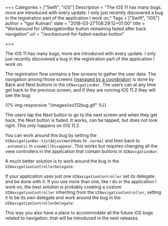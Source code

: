 +++
Categories = ["Swift", "iOS"]
Description = "The iOS 11 has many bugs, more are introduced with every update. I only just recently discovered a bug in the registration part of the application I work on."
Tags = ["Swift", "iOS"]
author = "Igor Kulman"
date = "2018-03-27T08:29:12+01:00"
title = "Workaround for UINavigationBar button remaining faded after back navigation"
url = "/workaround-for-faded-navbar-button"

+++

The iOS 11 has many bugs, more are introduced with every update. I only just recently discovered a bug in the registration part of the application I work on. 

The registration flow contains a few screens to gather the user data. The navigation among those screens ([managed by a coordinator](/architecting-ios-apps-coordinators/)) is done by Back and Next buttons in the `UINavigationBar`. The users can at any time get back to the previous screen, and if they are running iOS 11.2 they will see the bug:

{{% img-responsive "/images/ios112bug.gif" %}}

The users tap the Next button to go to the next screen and when they get back, the Next button is faded. It works, can be tapped, but does not look right. This only happens on iOS 11.2.

<!--more-->

You can work around this bug by setting the `UINavigationBar.tintAdjustmentMode` to `.normal` and then back to `.automatic`  in `viewWillDisappear`. This works but requires changing all the view controllers in the application that contain buttons in `UINavigationBar`.

A much better solution is to work around the bug in the `UINavigationControllerDelegate`:

<div data-gist="0de10c8b24b35a6a7759bd950f49ecc6" data-file="UINavigationControllerDelegate.swift"></div>

If your application uses just one `UINavigationController` set its delegate and be done with it. If you use more than one, like I do in the application I work on, the best solution is probably creating a custom `UINavigationController` inheriting from the `UINavigationController`, setting it to be its own delegate and work around the bug in the `UINavigationControllerDelegate`:

<div data-gist="0de10c8b24b35a6a7759bd950f49ecc6" data-file="AppNavigationController.swift"></div>

This way you also have a place to accommodate all the future iOS bugs related to navigation, that will be introduced in the next releases.